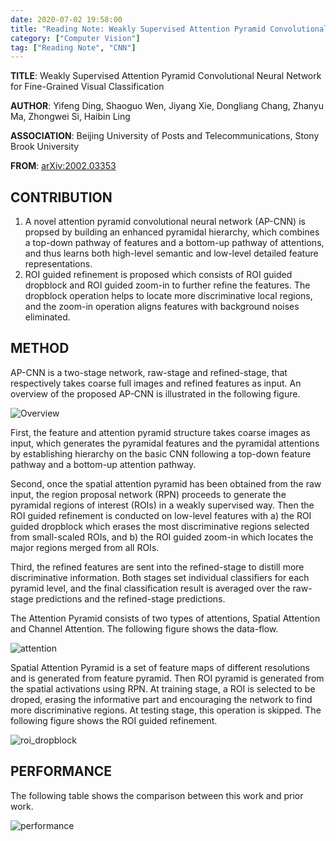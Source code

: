 ```yaml
---
date: 2020-07-02 19:58:00
title: "Reading Note: Weakly Supervised Attention Pyramid Convolutional Neural Network for Fine-Grained Visual Classification"
category: ["Computer Vision"]
tag: ["Reading Note", "CNN"]
---
```


**TITLE**: Weakly Supervised Attention Pyramid Convolutional Neural Network for Fine-Grained Visual Classification

**AUTHOR**: Yifeng Ding, Shaoguo Wen, Jiyang Xie, Dongliang Chang, Zhanyu Ma, Zhongwei Si, Haibin Ling

**ASSOCIATION**: Beijing University of Posts and Telecommunications, Stony Brook University

**FROM**: [arXiv:2002.03353](https://arxiv.org/abs/2002.03353)

## CONTRIBUTION

1. A novel attention pyramid convolutional neural network (AP-CNN) is propsed by building an enhanced pyramidal hierarchy, which combines a top-down pathway of features and a bottom-up pathway of attentions, and thus learns both high-level semantic and low-level detailed feature representations.
2. ROI guided refinement is proposed which consists of ROI guided dropblock and ROI guided zoom-in to further refine the features. The dropblock operation helps to locate more discriminative local regions, and the zoom-in operation aligns features with background noises eliminated.

## METHOD

AP-CNN is a two-stage network, raw-stage and refined-stage, that respectively takes coarse full images and refined features as input. An overview of the proposed AP-CNN is illustrated in the following figure.

![Overview](/img/ReadingNote/20200702/overview.png "Overview")

First, the feature and attention pyramid structure takes coarse images as input, which generates the pyramidal features and the pyramidal attentions by establishing hierarchy on the basic CNN following a top-down feature pathway and a bottom-up attention pathway.

Second, once the spatial attention pyramid has been obtained from the raw input, the region proposal network (RPN) proceeds to generate the pyramidal regions of interest (ROIs) in a weakly supervised way. Then the ROI guided refinement is conducted on low-level features with a) the ROI guided dropblock which erases the most discriminative regions selected from small-scaled ROIs, and b) the ROI guided zoom-in which locates the major regions merged from all ROIs.

Third, the refined features are sent into the refined-stage to distill more discriminative information. Both stages set individual classifiers for each pyramid level, and the final classification result is averaged over the raw-stage predictions and the refined-stage predictions.

The Attention Pyramid consists of two types of attentions, Spatial Attention and Channel Attention. The following figure shows the data-flow.

![attention](/img/ReadingNote/20200702/attention.png "attention")

Spatial Attention Pyramid is a set of feature maps of different resolutions and is generated from feature pyramid. Then ROI pyramid is generated from the spatial activations using RPN. At training stage, a ROI is selected to be droped, erasing the informative part and encouraging the network to find more discriminative regions. At testing stage, this operation is skipped. The following figure shows the ROI guided refinement.

![roi_dropblock](/img/ReadingNote/20200702/roi_dropblock.png "roi_dropblock")

## PERFORMANCE

The following table shows the comparison between this work and prior work.

![performance](/img/ReadingNote/20200702/performance.png "performance")